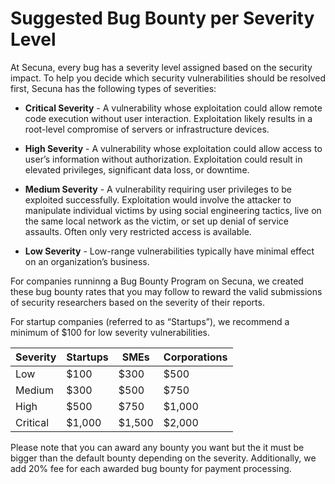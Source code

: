 # Suggested Bug Bounty per Severity Level

At Secuna, every bug has a severity level assigned based on the security impact. To help you decide which security vulnerabilities should be resolved first, Secuna has the following types of severities:

- **Critical Severity** - A vulnerability whose exploitation could allow remote code execution without user interaction. Exploitation likely results in a root-level compromise of servers or infrastructure devices.
    
- **High Severity** - A vulnerability whose exploitation could allow access to user’s information without authorization. Exploitation could result in elevated privileges, significant data loss, or downtime.
    
- **Medium Severity** - A vulnerability requiring user privileges to be exploited successfully. Exploitation would involve the attacker to manipulate individual victims by using social engineering tactics, live on the same local network as the victim, or set up denial of service assaults. Often only very restricted access is available.
    
- **Low Severity** -  Low-range vulnerabilities typically have minimal effect on an organization’s business.

For companies runninng a Bug Bounty Program on Secuna, we created these bug bounty rates that you may follow to reward the valid submissions of security researchers based on the severity of their reports.

For startup companies (referred to as “Startups”), we recommend a minimum of $100 for low severity vulnerabilities.

| **Severity** | **Startups** | **SMEs** | **Corporations** |
| --- | --- | --- | --- |
| Low | $100 | $300 | $500 |
| Medium | $300 | $500 | $750 |
| High | $500 | $750 | $1,000 |
| Critical | $1,000 | $1,500 | $2,000 |

Please note that you can award any bounty you want but the it must be bigger than the default bounty depending on the severity. Additionally, we add 20% fee for each awarded bug bounty for payment processing.
